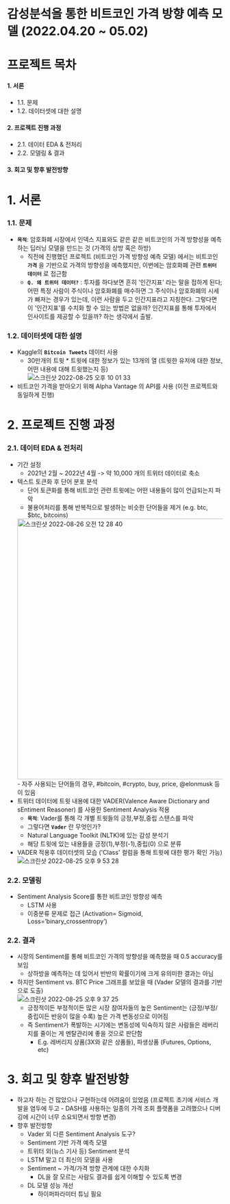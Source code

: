 
# 감성분석을 통한 비트코인 가격 방향 예측 모델 (2022.04.20 ~ 05.02) 

# 프로젝트 목차 

#### 1. 서론
 - 1.1. 문제
 - 1.2. 데이터셋에 대한 설명 

#### 2. 프로젝트 진행 과정 
- 2.1. 데이터 EDA & 전처리 
- 2.2. 모델링 & 결과 

#### 3. 회고 및 향후 발전방향  

# 1. 서론 
### 1.1. 문제
- **`목적`**: 암호화폐 시장에서 인덱스 지표와도 같은 같은 비트코인의 가격 방향성을 예측하는 딥러닝 모델을 만드는 것 (가격의 상방 혹은 하방) 
  - 직전에 진행했던 프로젝트 (비트코인 가격 방향성 예측 모델) 에서는 비트코인 **`가격`** 을 기반으로 가격의 방향성을 예측했지만, 이번에는 암호화폐 관련 **`트위터 데이터`** 로 접근함  
  - **`Q. 왜 트위터 데이터?`** : 투자를 하다보면 흔히 '인간지표' 라는 말을 접하게 된다; 어떤 특정 사람이 주식이나 암호화폐를 매수하면 그 주식이나 암호화폐의 시세가 빠져는 경우가 있는데, 이런 사람을 두고 인간지표라고 지칭한다. 그렇다면 이 '인간지표'를 수치화 할 수 있는 방법은 없을까? 인간지표를 통해 투자에서 인사이트를 제공할 수 있을까? 하는 생각에서 출발. 

### 1.2. 데이터셋에 대한 설명 
- Kaggle의 **`Bitcoin Tweets`** 데이터 사용 
  - 30만개의 트윗 * 트윗에 대한 정보가 있는 13개의 열 (트윗한 유저에 대한 정보, 어떤 내용에 대해 트윗했는지 등)   
![스크린샷 2022-08-25 오후 10 01 33](https://user-images.githubusercontent.com/90128775/186672838-1fcdb885-b793-4d3c-8155-0bce7e38ef71.png)
- 비트코인 가격을 받아오기 위해 Alpha Vantage 의 API를 사용 (이전 프로젝트와 동일하게 진행) 

# 2. 프로젝트 진행 과정 
### 2.1. 데이터 EDA & 전처리 
- 기간 설정
  - 2021년 2월 ~ 2022년 4월 -> 약 10,000 개의 트위터 데이터로 축소 
- 텍스트 토큰화 후 단어 분포 분석 
  - 단어 토큰화를 통해 비트코인 관련 트윗에는 어떤 내용들이 많이 언급되는지 파악
  - 불용어처리를 통해 반복적으로 발생하는 비슷한 단어들을 제거 (e.g. btc, $btc, bitcoins)  
  <img width="609" alt="스크린샷 2022-08-26 오전 12 28 40" src="https://user-images.githubusercontent.com/90128775/186708844-ac81f2b9-78a4-4780-bd3b-88383bd70734.png">
  - 자주 사용되는 단어들의 경우, #bitcoin, #crypto, buy, price, @elonmusk 등이 있음 
- 트위터 데이터에 트윗 내용에 대한 VADER(Valence Aware Dictionary and sEntiment Reasoner) 를 사용한 Sentiment Analysis 적용 
  - **`목적`**: Vader를 통해 각 개별 트윗들의 긍정,부정,중립 스탠스를 파악
  - 그렇다면 **`Vader`** 란 무엇인가?
   - Natural Language Toolkit (NLTK)에 있는 감성 분석기 
   - 해당 트윗에 있는 내용들을 긍정(1),부정(-1),중립(0) 으로 분류 
- VADER 적용후 데이터셋의 모습 ('Class' 컬럼을 통해 트윗에 대한 평가 확인 가능) 
![스크린샷 2022-08-25 오후 9 53 28](https://user-images.githubusercontent.com/90128775/186670076-76a8163b-67c2-45d0-97b4-1c24a779ac1f.png)

### 2.2. 모델링 
- Sentiment Analysis Score를 통한 비트코인 방향성 예측 
  - LSTM 사용 
  - 이중분류 문제로 접근 (Activation= Sigmoid, Loss=’binary_crossentropy’) 

### 2.2. 결과 
- 시장의 Sentiment를 통해 비트코인 가격의 방향성을 예측했을 때 0.5 accuracy를 보임  
  - 상하방을 예측하는 데 있어서 반반의 확률이기에 크게 유의미한 결과는 아님   
- 하지만 Sentiment vs. BTC Price 그래프를 보았을 때 (Vader 모델의 결과를 기반으로 도출) 	
![스크린샷 2022-08-25 오후 9 37 25](https://user-images.githubusercontent.com/90128775/186669746-5486a81b-00ff-419b-8012-b93da63f81c5.png)
  - 긍정적이든 부정적이든 많은 시장 참여자들의 높은 Sentiment는 (긍정/부정/중립이든 반응이 많을 수록) 높은 가격 변동성으로 이어짐
  - 즉 Sentiment가 폭발하는 시기에는 변동성에 익숙하지 않은 사람들은 레버리지를 줄이는 게 멘탈관리에 좋을 것으로 판단함 
    - E.g. 레버리지 상품(3X와 같은 상품들), 파생상품 (Futures, Options, etc)
 
# 3. 회고 및 향후 발전방향  
- 하고자 하는 건 많았으나 구현하는데 어려움이 있었음 (프로젝트 초기에 서비스 개발을 염두에 두고 - DASH를 사용하는 일종의 가격 조회 플랫폼을 고려했으나 디버깅에 시간이 너무 소요되면서 방향 변경)
- 향후 발전방향 
  - Vader 외 다른 Sentiment Analysis 도구? 
  - Sentiment 기반 가격 예측 모델  
  - 트위터 외(뉴스 기사 등) Sentiment 분석 
  - LSTM 말고 더 최신의 모델을 사용 
  - Sentiment ~ 가격/가격 방향 관계에 대한 수치화
    - DL을 잘 모르는 사람도 결과를 쉽게 이해할 수 있도록 변경  
  - DL 모델 성능 개선 
    - 하이퍼파라미터 튜닝 필요 




